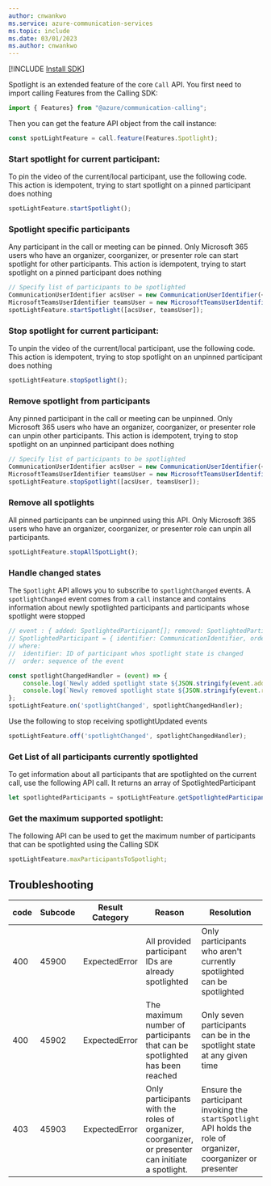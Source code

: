 ```yaml
---
author: cnwankwo
ms.service: azure-communication-services
ms.topic: include
ms.date: 03/01/2023
ms.author: cnwankwo
---
```

[!INCLUDE [Install SDK](../install-sdk/install-sdk-web.md)]

Spotlight is an extended feature of the core `Call` API. You first need to import calling Features from the Calling SDK:

```js
import { Features} from "@azure/communication-calling";
```

Then you can get the feature API object from the call instance:

```js
const spotLightFeature = call.feature(Features.Spotlight);
```

### Start spotlight for current participant:
To pin the video of the current/local participant, use the following code. This action is idempotent, trying to start spotlight on a pinned participant does nothing
```js
spotLightFeature.startSpotlight();
```

### Spotlight specific participants
Any participant in the call or meeting can be pinned. Only Microsoft 365 users who have an organizer, coorganizer, or presenter role can start spotlight for other participants. This action is idempotent, trying to start spotlight on a pinned participant does nothing
```js
// Specify list of participants to be spotlighted
CommunicationUserIdentifier acsUser = new CommunicationUserIdentifier(<USER_ID>);
MicrosoftTeamsUserIdentifier teamsUser = new MicrosoftTeamsUserIdentifier(<USER_ID>)
spotLightFeature.startSpotlight([acsUser, teamsUser]);
```

### Stop spotlight for current participant:
To unpin the video of the current/local participant, use the following code. This action is idempotent, trying to stop spotlight on an unpinned participant does nothing
```js
spotLightFeature.stopSpotlight();
```



### Remove spotlight from participants
Any pinned participant in the call or meeting can be unpinned. Only Microsoft 365 users who have an organizer, coorganizer, or presenter role can unpin other participants. This action is idempotent, trying to stop spotlight on an unpinned participant does nothing 
```js
// Specify list of participants to be spotlighted
CommunicationUserIdentifier acsUser = new CommunicationUserIdentifier(<USER_ID>);
MicrosoftTeamsUserIdentifier teamsUser = new MicrosoftTeamsUserIdentifier(<USER_ID>)
spotLightFeature.stopSpotlight([acsUser, teamsUser]);
```

### Remove all spotlights
All pinned participants can be unpinned using this API. Only Microsoft 365 users who have an organizer, coorganizer, or presenter role can unpin all participants.
```js
spotLightFeature.stopAllSpotLight();
```



### Handle changed states
The `Spotlight` API allows you to subscribe to `spotlightChanged` events. A `spotlightChanged` event comes from a `call` instance and contains information about newly spotlighted participants and participants whose spotlight were stopped
```js
// event : { added: SpotlightedParticipant[]; removed: SpotlightedParticipant[] }
// SpotlightedParticipant = { identifier: CommunicationIdentifier, order?: number }
// where: 
//  identifier: ID of participant whos spotlight state is changed
//  order: sequence of the event

const spotlightChangedHandler = (event) => {
    console.log(`Newly added spotlight state ${JSON.stringify(event.added)}`);
    console.log(`Newly removed spotlight state ${JSON.stringify(event.removed)}`);
};
spotLightFeature.on('spotlightChanged', spotlightChangedHandler);
```

Use the following to stop receiving spotlightUpdated events
```js
spotLightFeature.off('spotlightChanged', spotlightChangedHandler);
```
### Get List of all participants currently spotlighted
To get information about all participants that are spotlighted on the current call, use the following API call. It returns an array of SpotlightedParticipant
```js
let spotlightedParticipants = spotLightFeature.getSpotlightedParticipants();
```
### Get the maximum supported spotlight:
The following API can be used to get the maximum number of participants that can be spotlighted using the Calling SDK
```js
spotLightFeature.maxParticipantsToSpotlight;
```

## Troubleshooting
|code| Subcode | Result Category | Reason | Resolution |
|----------------------------------------------|--------|--------|---------|----------|
|400	| 45900 | ExpectedError  | All provided participant IDs are already spotlighted  | Only participants who aren't currently spotlighted can be spotlighted |
|400 | 45902	| ExpectedError | The maximum number of participants that can be spotlighted has been reached | Only seven participants can be in the spotlight state at any given time |
|403 | 45903	| ExpectedError | Only participants with the roles of organizer, coorganizer, or presenter can initiate a spotlight. | Ensure the participant invoking the `startSpotlight` API holds the role of organizer, coorganizer or presenter |
